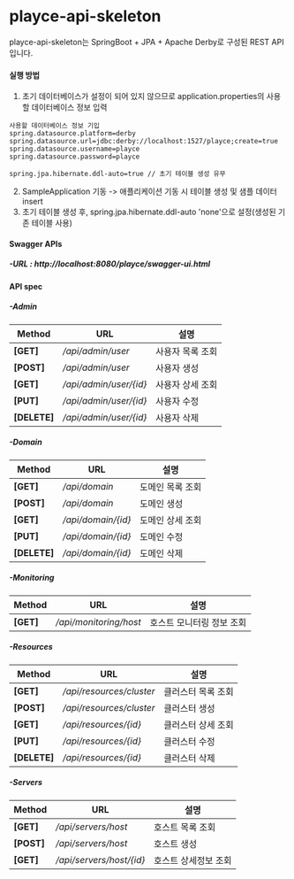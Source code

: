 # playce-api-skeleton
playce-api-skeleton는 SpringBoot + JPA + Apache Derby로 구성된 REST API입니다.

#### 실행 방법
1. 초기 데이터베이스가 설정이 되어 있지 않으므로 application.properties의 사용할 데이터베이스 정보 입력
```
사용할 데이터베이스 정보 기입
spring.datasource.platform=derby
spring.datasource.url=jdbc:derby://localhost:1527/playce;create=true
spring.datasource.username=playce
spring.datasource.password=playce

spring.jpa.hibernate.ddl-auto=true // 초기 테이블 생성 유무
```
2. SampleApplication 기동 -> 애플리케이션 기동 시 테이블 생성 및 샘플 데이터 insert
3. 초기 테이블 생성 후, spring.jpa.hibernate.ddl-auto 'none'으로 설정(생성된 기존 테이블 사용)

#### Swagger APIs
##### -URL : http://localhost:8080/playce/swagger-ui.html

#### API spec
##### -Admin
|Method|URL|설명|
|------|----|---|
|**[GET]**|*/api/admin/user*|사용자 목록 조회
|**[POST]**|*/api/admin/user*|사용자 생성
|**[GET]**|*/api/admin/user/{id}*|사용자 상세 조회
|**[PUT]**|*/api/admin/user/{id}*|사용자 수정
|**[DELETE]**|*/api/admin/user/{id}*|사용자 삭제

##### -Domain
|Method|URL|설명|
|------|----|---|
|**[GET]**|*/api/domain*|도메인 목록 조회
|**[POST]**|*/api/domain*|도메인 생성
|**[GET]**|*/api/domain/{id}*|도메인 상세 조회
|**[PUT]**|*/api/domain/{id}*|도메인 수정
|**[DELETE]**|*/api/domain/{id}*|도메인 삭제

##### -Monitoring
|Method|URL|설명|
|------|----|---|
|**[GET]**|*/api/monitoring/host*|호스트 모니터링 정보 조회

##### -Resources
|Method|URL|설명|
|------|----|---|
|**[GET]**|*/api/resources/cluster*|클러스터 목록 조회
|**[POST]**|*/api/resources/cluster*|클러스터 생성
|**[GET]**|*/api/resources/{id}*|클러스터 상세 조회
|**[PUT]**|*/api/resources/{id}*|클러스터 수정
|**[DELETE]**|*/api/resources/{id}*|클러스터 삭제

##### -Servers
|Method|URL|설명|
|------|----|---|
|**[GET]**|*/api/servers/host*|호스트 목록 조회
|**[POST]**|*/api/servers/host*|호스트 생성
|**[GET]**|*/api/servers/host/{id}*|호스트 상세정보 조회
